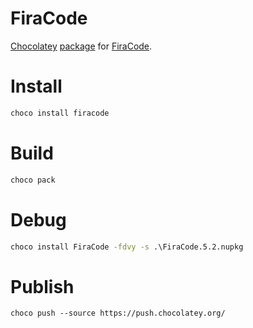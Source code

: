 # FiraCode

[Chocolatey](chocolatey.org) [package](https://chocolatey.org/packages/FiraCode) for [FiraCode](https://github.com/tonsky/FiraCode).

# Install

```cmd
choco install firacode
```

# Build

```cmd
choco pack
```

# Debug

```cmd
choco install FiraCode -fdvy -s .\FiraCode.5.2.nupkg
```

# Publish

```
choco push --source https://push.chocolatey.org/
```
